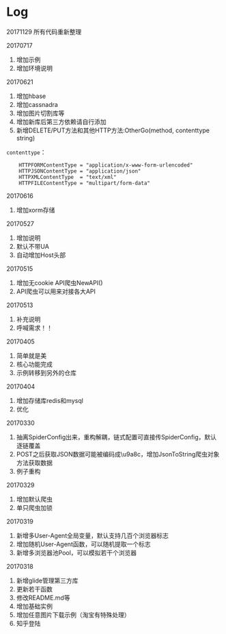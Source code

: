 # Log
20171129
所有代码重新整理

20170717
1. 增加示例
2. 增加环境说明

20170621
1. 增加hbase
2. 增加cassnadra
3. 增加图片切割库等
4. 增加新库后第三方依赖请自行添加
5. 新增DELETE/PUT方法和其他HTTP方法:OtherGo(method, contenttype string)

`contenttype`：
```
	HTTPFORMContentType = "application/x-www-form-urlencoded"
	HTTPJSONContentType = "application/json"
	HTTPXMLContentType  = "text/xml"
	HTTPFILEContentType = "multipart/form-data"
```

20170616
1. 增加xorm存储

20170527
1. 增加说明
2. 默认不带UA
3. 自动增加Host头部
 
20170515
1. 增加无cookie API爬虫NewAPI()
2. API爬虫可以用来对接各大API

20170513
1. 补充说明
2. 呼喊需求！！

20170405
1. 简单就是美
2. 核心功能完成
3. 示例转移到另外的仓库

20170404
1. 增加存储库redis和mysql
2. 优化

20170330
1. 抽离SpiderConfig出来，重构解耦，链式配置可直接传SpiderConfig，默认逐链覆盖
2. POST之后获取JSON数据可能被编码成\u9a8c，增加JsonToString爬虫对象方法获取数据
3. 例子重构

20170329

1. 增加默认爬虫
2. 单只爬虫加锁

20170319

1. 新增多User-Agent全局变量，默认支持几百个浏览器标志
2. 增加随机User-Agent函数，可以随机提取一个标志
3. 新增多浏览器池Pool，可以模拟若干个浏览器

20170318

1. 新增glide管理第三方库
2. 更新若干函数
3. 修改README.md等
4. 增加基础实例
5. 增加任意图片下载示例（淘宝有特殊处理）
6. 知乎登陆
